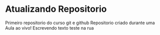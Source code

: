 # Atualizando Repositorio
 Primeiro repositorio do curso git e github
 Repositorio criado durante uma Aula ao vivo!
 Escrevendo texto teste na rua
